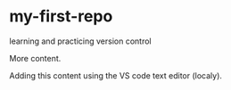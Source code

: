 # my-first-repo

learning and practicing version control

More content.

Adding this content using the VS code text editor (localy).
